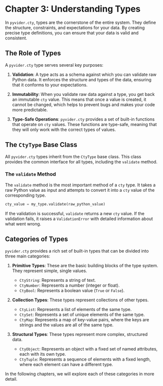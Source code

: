 # Chapter 3: Understanding Types

In `pyvider.cty`, types are the cornerstone of the entire system. They define the structure, constraints, and expectations for your data. By creating precise type definitions, you can ensure that your data is valid and consistent.

## The Role of Types

A `pyvider.cty` type serves several key purposes:

1.  **Validation**: A type acts as a schema against which you can validate raw Python data. It enforces the structure and types of the data, ensuring that it conforms to your expectations.

2.  **Immutability**: When you validate raw data against a type, you get back an immutable `cty` value. This means that once a value is created, it cannot be changed, which helps to prevent bugs and makes your code more predictable.

3.  **Type-Safe Operations**: `pyvider.cty` provides a set of built-in functions that operate on `cty` values. These functions are type-safe, meaning that they will only work with the correct types of values.

## The `CtyType` Base Class

All `pyvider.cty` types inherit from the `CtyType` base class. This class provides the common interface for all types, including the `validate` method.

### The `validate` Method

The `validate` method is the most important method of a `cty` type. It takes a raw Python value as input and attempts to convert it into a `cty` value of the corresponding type.

```python
cty_value = my_type.validate(raw_python_value)
```

If the validation is successful, `validate` returns a new `cty` value. If the validation fails, it raises a `ValidationError` with detailed information about what went wrong.

## Categories of Types

`pyvider.cty` provides a rich set of built-in types that can be divided into three main categories:

1.  **Primitive Types**: These are the basic building blocks of the type system. They represent simple, single values.
    *   `CtyString`: Represents a string of text.
    *   `CtyNumber`: Represents a number (integer or float).
    *   `CtyBool`: Represents a boolean value (`True` or `False`).

2.  **Collection Types**: These types represent collections of other types.
    *   `CtyList`: Represents a list of elements of the same type.
    *   `CtySet`: Represents a set of unique elements of the same type.
    *   `CtyMap`: Represents a map of key-value pairs, where the keys are strings and the values are all of the same type.

3.  **Structural Types**: These types represent more complex, structured data.
    *   `CtyObject`: Represents an object with a fixed set of named attributes, each with its own type.
    *   `CtyTuple`: Represents a sequence of elements with a fixed length, where each element can have a different type.

In the following chapters, we will explore each of these categories in more detail.
